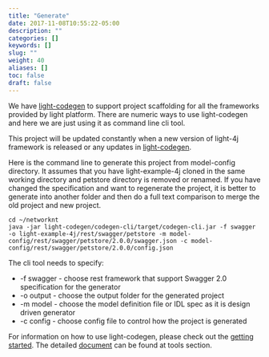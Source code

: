 ```yaml
---
title: "Generate"
date: 2017-11-08T10:55:22-05:00
description: ""
categories: []
keywords: []
slug: ""
weight: 40
aliases: []
toc: false
draft: false
---
```


We have [light-codegen][] to support project scaffolding for all the frameworks provided
by light platform. There are numeric ways to use light-codegen and here we are just
using it as command line cli tool.  


This project will be updated constantly when a new version of light-4j framework 
is released or any updates in [light-codegen][].

Here is the command line to generate this project from model-config directory. It
assumes that you have light-example-4j cloned in the same working directory and 
petstore directory is removed or renamed. If you have changed the specification
and want to regenerate the project, it is better to generate into another folder
and then do a full text comparison to merge the old project and new project. 

```
cd ~/networknt
java -jar light-codegen/codegen-cli/target/codegen-cli.jar -f swagger -o light-example-4j/rest/swagger/petstore -m model-config/rest/swagger/petstore/2.0.0/swagger.json -c model-config/rest/swagger/petstore/2.0.0/config.json
```

The cli tool needs to specify:
 
* -f swagger       - choose rest framework that support Swagger 2.0 specification for the generator
* -o output        - choose the output folder for the generated project
* -m model         - choose the model definition file or IDL spec as it is design driven generator
* -c config        - choose config file to control how the project is generated


For information on how to use light-codegen, please check out the [getting started][]. The
detailed [document][] can be found at tools section. 

[light-codegen]: https://github.com/networknt/light-codegen
[getting started]: /getting-started/light-codegen/
[document]: /tool/light-codegen/